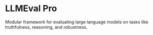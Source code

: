 # LLMEval Pro

Modular framework for evaluating large language models on tasks like truthfulness, reasoning, and robustness.
